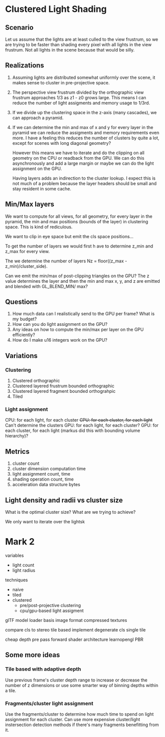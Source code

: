 # Clustered Light Shading

## Scenario

Let us assume that the lights are at least culled to the view frustrum, so we
are trying to be faster than shading every pixel with all lights in the view
frustrum. Not all lights in the scene because that would be silly.

## Realizations

1. Assuming lights are distributed somewhat uniformly over the scene, it makes
   sense to cluster in pre-projective space.
   
2. The perspective view frustrum divided by the orthographic view frustrum
   approaches 1/3 as z1 - z0 grows large. This means I can reduce the number of
   light assigments and memory usage to 1/3rd.
   
3. If we divide up the clustering space in the z-axis (many cascades), we can approach a pyramid.

4. If we can determine the min and max of x and y for every layer in the pyramid
   we can reduce the assigments and memory requirements even more. I have a
   feeling this reduces the number of clusters by quite a lot, except for scenes
   with long diagonal geometry?
   
   However this means we have to iterate and do the clipping on all geometry on
   the CPU or readback from the GPU. We can do this asynchronously and add a
   large margin or maybe we can do the light assignment on the GPU.
   
   Having layers adds an indirection to the cluster lookup. I expect this is not
   much of a problem because the layer headers should be small and stay
   resident in some cache.

## Min/Max layers

We want to compute for all views, for all geometry, for every layer in the
pyramid, the min and max positions (bounds of the layer) in clustering space.
This is kind of rediculous.

We want to clip in eye space but emit the cls space positions...

To get the number of layers we would first h ave to determine z_min and z_max
for every view.

The we determine the number of layers Nz = floor((z_max - z_min)/cluster_side).

Can we emit the min/max of post-clipping triangles on the GPU? The z value
determines the layer and then the min and max x, y, and z are emitted and
blended with GL_BLEND_MIN/ max?


## Questions

1. How much data can I realistically send to the GPU per frame? What is my
   budget?
3. How can you do light assignment on the GPU?
3. Any ideas on how to compute the min/max per layer on the GPU efficiently?
4. How do I make u16 integers work on the GPU?


## Variations

### Clustering

1. Clustered orthographic
2. Clustered layered frustrum bounded orthographic
3. Clustered layered fragment bounded orthograhpic
4. Tiled

### Light assignment

CPU: for each light, for each cluster
~~CPU: for each cluster, for each light~~ Can't determine the clusters
GPU: for each light, for each cluster?
GPU: for each cluster, for each light (markus did this with bounding volume hierarchy)?

## Metrics
1. cluster count
2. cluster dimension computation time
3. light assignment count, time
4. shading operation count, time
5. acceleration data structure bytes

## Light density and radii vs cluster size

What is the optimal cluster size? What are we trying to achieve? 

We only want to iterate over the lightsk

# Mark 2

variables
 - light count
 - light radius

techniques
 - naive
 - tiled
 - clustered
   - pre/post-projective clustering
   - cpu/gpu-based light assigment


glTF model loader
basis image format compressed textures

compare cls to stereo tile based
implement degenerate cls single tile

cheap depth pre pass forward shader architecture
learnopengl PBR


## Some more ideas

### Tile based with adaptive depth

Use previous frame's cluster depth range to increase or decrease the number of z
dimensions or use some smarter way of binning depths within a tile.

### Fragments/cluster light assignment

Use the fragments/cluster to determine how much time to spend on light
assignment for each cluster. Can use more expensive cluster/light instersection
detection methods if there's many fragments benefitting from it.
